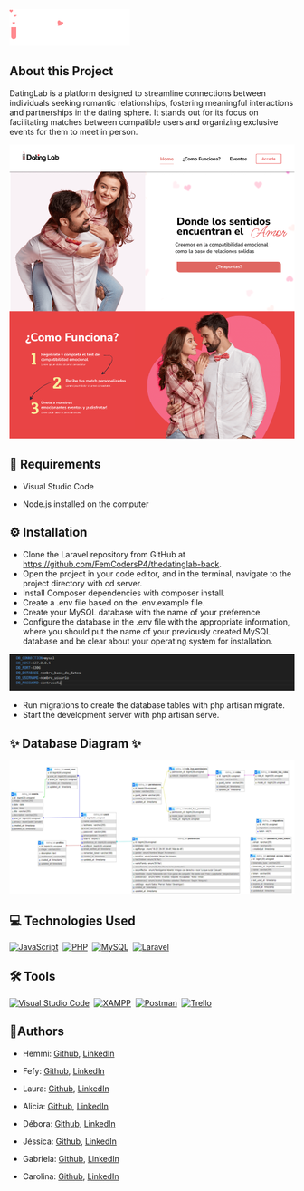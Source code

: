 
![Logo](https://github.com/Jasz-17/im-genes/blob/main/Logo%20Blanco.png?raw=true)


## About this Project

DatingLab is a platform designed to streamline connections between individuals seeking romantic relationships, fostering meaningful interactions and partnerships in the dating sphere. It stands out for its focus on facilitating matches between compatible users and organizing exclusive events for them to meet in person.

![Home](https://github.com/Jasz-17/im-genes/blob/main/Home-desktopgit.png?raw=true)

##  📌 Requirements

-  Visual Studio Code

-  Node.js installed on the computer
## ⚙️ Installation

- Clone the Laravel repository from GitHub at https://github.com/FemCodersP4/thedatinglab-back.
- Open the project in your code editor, and in the terminal, navigate to the project directory with cd server.
- Install Composer dependencies with composer install.
- Create a .env file based on the .env.example file.
- Create your MySQL database with the name of your preference.
- Configure the database in the .env file with the appropriate information, where you should put the name of your previously created MySQL database and be clear about your operating system for installation.


![Logo](https://github.com/Jasz-17/im-genes/blob/main/Captura%20de%20pantalla%202024-04-07%20165624.png?raw=true)

- Run migrations to create the database tables with php artisan migrate.
- Start the development server with php artisan serve.




    
## ✨ Database Diagram ✨

![Screenshot](https://github.com/Jasz-17/im-genes/blob/main/image%2034.png?raw=true)


## 💻 Technologies Used

[![JavaScript](https://img.shields.io/badge/JavaScript-F7DF1E?style=for-the-badge&logo=javascript&logoColor=black)](https://developer.mozilla.org/en-US/docs/Web/JavaScript)&nbsp;
[![PHP](https://img.shields.io/badge/PHP-v8.0-777BB4?style=for-the-badge&logo=php&logoColor=white)](https://www.php.net/)&nbsp;
[![MySQL](https://img.shields.io/badge/MySQL-4479A1?style=for-the-badge&logo=mysql&logoColor=white)](https://www.mysql.com/)&nbsp;
[![Laravel](https://img.shields.io/badge/Laravel-v10.0.0-FF2D20?style=for-the-badge&logo=laravel&logoColor=white)](https://laravel.com/)




##  🛠️ Tools

[![Visual Studio Code](https://img.shields.io/badge/Visual_Studio_Code-8A2BE2?style=for-the-badge&logo=visual-studio-code&logoColor=white)](https://code.visualstudio.com/)&nbsp;
[![XAMPP](https://img.shields.io/badge/XAMPP-FF0000?style=for-the-badge&logo=xampp&logoColor=white)](https://www.apachefriends.org/index.html)&nbsp;
[![Postman](https://img.shields.io/badge/Postman-FF7034?style=for-the-badge&logo=postman&logoColor=white)](https://www.postman.com/)&nbsp;
[![Trello](https://img.shields.io/badge/Trello-0052CC?style=for-the-badge&logo=trello&logoColor=white)](https://trello.com/)


## 🔗Authors

-  Hemmi: [Github](https://github.com/HemiCastillo), [LinkedIn](https://www.linkedin.com/in/hemileidis/)

-  Fefy: [Github](https://github.com/stef-ania), [LinkedIn](https://www.linkedin.com/in/stefania-desogus/)

-  Laura: [Github](https://github.com/ImLauraGS), [LinkedIn](https://www.linkedin.com/in/laura-gil-solano/)

-  Alicia: [Github](https://github.com/AliciaoE), [LinkedIn](https://github.com/FemCodersP4/thedatinglab-front/blob/main/www.linkedin.com/in/alicia-ontiveros-escudero)

-  Débora: [Github](https://github.com/debora-smb), [LinkedIn](https://www.linkedin.com/in/debora-smenezes/)

-  Jéssica: [Github](https://github.com/Jasz-17), [LinkedIn](https://www.linkedin.com/in/jéssicazs)

-  Gabriela: [Github](https://github.com/annaLucian), [LinkedIn](https://www.linkedin.com/in/gabriela-poves-navarro/)

-  Carolina: [Github](https://github.com/FemCodersP4/thedatinglab-front/blob/main), [LinkedIn](https://github.com/FemCodersP4/thedatinglab-front/blob/main)










